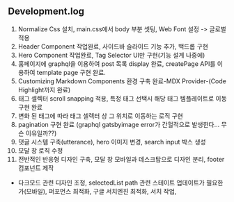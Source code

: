 ## Development.log

1. Normalize Css 설치, main.css에서 body 부분 셋팅, Web Font 설정 -> 글로벌 적용
2. Header Component 작업완료, 사이드바 슬라이드 기능 추가, 백드롭 구현
3. Hero Component 작업완료, Tag Selector UI만 구현(기능 설계 나중에)
4. 홈페이지에 graphql을 이용하여 post 목록 display 완료, createPage API를 이용하여 template page 구현 완료.
5. Customizing Markdown Components 환경 구축 완료-MDX Provider-(Code Highlight까지 완료)
6. 태그 셀렉터 scroll snapping 적용, 특정 태그 선택시 해당 태그 템플레이트로 이동 구현 완료
7. 변화 된 태그에 따라 태그 셀렉터 상 그 위치로 이동하는 로직 구현
8. pagination 구현 완료 (graphql gatsbyimage error가 간헐적으로 발생한다... 무슨 이유일까??)
9. 댓글 시스템 구축(utterance), hero 이미지 변경, search input 박스 생성
10. 모달 창 로직 수정
11. 전반적인 반응형 디자인 구축, 모달 창 모바일과 데스크탑으로 디자인 분리, footer 컴포넌트 제작

- 다크모드 관련 디자인 조정, selectedList path 관련 스테이트 업데이트가 필요한가(모바일), 퍼포먼스 최적화, 구글 서치엔진 최적화, 서치 작업,
